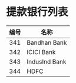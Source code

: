 # 提款银行列表 

| 编号                  | 名称                               |
| --------------------- | --------------------------        |
| 341                     | Bandhan Bank                    |
| 342                     | ICICI Bank                      |
| 343                     | IndusInd Bank                   |
| 344                     | HDFC                           |
